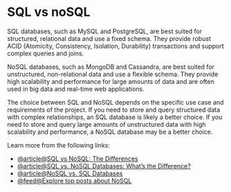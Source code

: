 # SQL vs noSQL

SQL databases, such as MySQL and PostgreSQL, are best suited for structured, relational data and use a fixed schema. They provide robust ACID (Atomicity, Consistency, Isolation, Durability) transactions and support complex queries and joins.

NoSQL databases, such as MongoDB and Cassandra, are best suited for unstructured, non-relational data and use a flexible schema. They provide high scalability and performance for large amounts of data and are often used in big data and real-time web applications.

The choice between SQL and NoSQL depends on the specific use case and requirements of the project. If you need to store and query structured data with complex relationships, an SQL database is likely a better choice. If you need to store and query large amounts of unstructured data with high scalability and performance, a NoSQL database may be a better choice.

Learn more from the following links:

- [@article@SQL vs NoSQL: The Differences](https://www.sitepoint.com/sql-vs-nosql-differences/)
- [@article@SQL vs. NoSQL Databases: What’s the Difference?](https://www.ibm.com/blog/sql-vs-nosql/)
- [@article@NoSQL vs. SQL Databases](https://www.mongodb.com/nosql-explained/nosql-vs-sql)
- [@feed@Explore top posts about NoSQL](https://app.daily.dev/tags/nosql?ref=roadmapsh)
